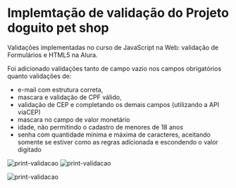# Implemtação de validação do Projeto doguito pet shop

Validações implementadas no curso de JavaScript na Web: validação de Formulários e HTML5 na Alura.

Foi adicionado validações tanto de campo vazio nos campos obrigatórios quanto validações de:
- e-mail com estrutura correta,
- mascara e validação de CPF válido, 
- validação de CEP e completando os demais campos (utilizando a API viaCEP)
- mascara no campo de valor monetário
- idade, não permitindo o cadastro de menores de 18 anos
- senha com quantidade mínima e máxima de caracteres, aceitando somente se estiver como as regras adicionada e escondendo o valor digitado


![print-validacao](https://github.com/idilenebrito/validacao-doguito/blob/main/prints/validacao-1.png)
![print-validacao](https://github.com/idilenebrito/validacao-doguito/blob/main/prints/validacao-2.png)


![print-validacao](https://github.com/idilenebrito/validacao-doguito/blob/main/prints/validacao-produto.png)
